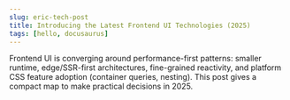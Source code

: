 ```yaml
---
slug: eric-tech-post
title: Introducing the Latest Frontend UI Technologies (2025)
tags: [hello, docusaurus]
---
```


Frontend UI is converging around performance-first patterns: smaller runtime, edge/SSR-first architectures, fine-grained reactivity, and platform CSS feature adoption (container queries, nesting). This post gives a compact map to make practical decisions in 2025.

<!-- truncate -->
